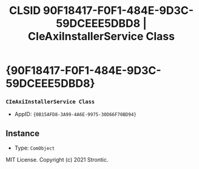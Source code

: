 ﻿---
title: "CLSID 90F18417-F0F1-484E-9D3C-59DCEEE5DBD8 | CIeAxiInstallerService Class"
excerpt: What is COM-Object CLSID 90F18417-F0F1-484E-9D3C-59DCEEE5DBD8?
---

# {90F18417-F0F1-484E-9D3C-59DCEEE5DBD8}

### `CIeAxiInstallerService Class`
* AppID: `{0B15AFD8-3A99-4A6E-9975-30D66F70BD94}`

## Instance

* Type: `ComObject`

MIT License. Copyright (c) 2021 Strontic.


